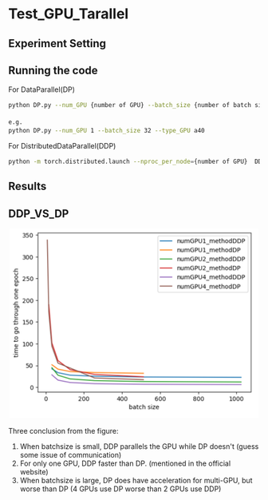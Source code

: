 # Test_GPU_Tarallel
## Experiment Setting
## Running the code
For DataParallel(DP)
```bash
python DP.py --num_GPU {number of GPU} --batch_size {number of batch size} --type_GPU {GPU name}

e.g. 
python DP.py --num_GPU 1 --batch_size 32 --type_GPU a40
```

For DistributedDataParallel(DDP)
```bash
python -m torch.distributed.launch --nproc_per_node={number of GPU}  DDP.py --num_GPU {number of GPU}  --batch_size {number of batch size}--type_GPU {GPU name}
```

## Results
## DDP_VS_DP
<p align="center">
<img src='fig/DDP_VS_DP.png' width="500"/>
</p>

Three conclusion from the figure:
<ol>
  <li>When batchsize is small, DDP parallels the GPU while DP doesn't (guess some issue of communication)</li>
  <li>For only one GPU, DDP faster than DP. (mentioned in the official website)</li>
  <li>When batchsize is large, DP does have acceleration for multi-GPU, but worse than DP (4 GPUs use DP worse than 2 GPUs use DDP)</li>
</ol>
